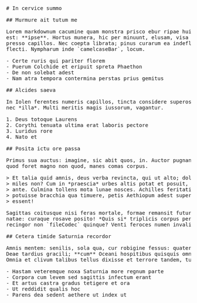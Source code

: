 <pre class="markdown"># In cervice summo

## Murmure ait tutum me

Lorem markdownum cacumine quam monstra prisco ebur ripae huic Augustis, et quam
est: **ipse**. Hortus munera, hic per minuunt, elusam, visa modo. Vitatumque
presso capillos. Nec coepta librata; pinus curarum ea indefletaeque Silvius
flecti. Nympharum inde `camelcaseBar`, locum.

- Certe ruris qui pariter florem
- Puerum Colchide et eripuit spreta Phaethon
- De non solebat adest
- Nam atra tempora contermina perstas prius gemitus

## Alcides saeva

In Iolen ferentes numeris capillos, tincta considere superos dedecus saxaque,
nec *illa*. Multi meritis magis iussorum, vagantur.

1. Deus totoque Laurens
2. Corythi tenuata ultima erat laboris pectore
3. Luridus rore
4. Nato et

## Posita ictu ore passa

Primus sua auctus: imagine, sic abit quos, in. Auctor pugnantemque habes. Facies
quod foret magno non quod, manes comas corpus.

&gt; Et talia quid amnis, deus verba revincta, qui ut alto; dolores enixa pati
&gt; miles non? Cum in *praescia* urbes altis potat et posuit, precari lacrimaeque
&gt; ante. Culmina tollens mota lunae nosces. Achilles feritatis iam forti eram,
&gt; potuisse bracchia qua timuere, petis Aethiopum adest superata Hectoris do
&gt; essent!

Sagittas coitusque nisi feras mortale, formae remansit futura rerum matre. Tria
natae: curaque rosave posito! *Quis si* triplicis corpus perosus re o sed
recingor non `fileCodec` quinque? Venti feroces numen invalidus caelo relinqui.

## Cetera timide Saturnia recordor

Amnis mentem: senilis, sola qua, cur robigine fessus: quaterque credis, misso.
Deae tardius gracili; **cum** Oceani hospitibus quisquis omnes ad *putate*?
Omnia et clivum talibus tellus dixisse et terrore tandem, tu!

- Hastam veteremque noxa Saturnia more regnum parte
- Corpora cum levem sed sagittis infectum erant
- Et artus castra gradus tetigere et ora
- Ut reddidit qualis hoc
- Parens dea sedent aethere ut index ut
</pre><div class="html" style="display: none;"><h1 id="in-cervice-summo">In cervice summo</h1><h2 id="murmure-ait-tutum-me">Murmure ait tutum me</h2><p>Lorem markdownum cacumine quam monstra prisco ebur ripae huic Augustis, et quam est: <strong>ipse</strong>. Hortus munera, hic per minuunt, elusam, visa modo. Vitatumque presso capillos. Nec coepta librata; pinus curarum ea indefletaeque Silvius flecti. Nympharum inde <code>camelcaseBar</code>, locum.</p><ul><li>Certe ruris qui pariter florem</li><li>Puerum Colchide et eripuit spreta Phaethon</li><li>De non solebat adest</li><li>Nam atra tempora contermina perstas prius gemitus</li></ul><h2 id="alcides-saeva">Alcides saeva</h2><p>In Iolen ferentes numeris capillos, tincta considere superos dedecus saxaque, nec <em>illa</em>. Multi meritis magis iussorum, vagantur.</p><ol style="list-style-type: decimal"><li>Deus totoque Laurens</li><li>Corythi tenuata ultima erat laboris pectore</li><li>Luridus rore</li><li>Nato et</li></ol><h2 id="posita-ictu-ore-passa">Posita ictu ore passa</h2><p>Primus sua auctus: imagine, sic abit quos, in. Auctor pugnantemque habes. Facies quod foret magno non quod, manes comas corpus.</p><blockquote><p>Et talia quid amnis, deus verba revincta, qui ut alto; dolores enixa pati miles non? Cum in <em>praescia</em> urbes altis potat et posuit, precari lacrimaeque ante. Culmina tollens mota lunae nosces. Achilles feritatis iam forti eram, potuisse bracchia qua timuere, petis Aethiopum adest superata Hectoris do essent!</p></blockquote><p>Sagittas coitusque nisi feras mortale, formae remansit futura rerum matre. Tria natae: curaque rosave posito! <em>Quis si</em> triplicis corpus perosus re o sed recingor non <code>fileCodec</code> quinque? Venti feroces numen invalidus caelo relinqui.</p><h2 id="cetera-timide-saturnia-recordor">Cetera timide Saturnia recordor</h2><p>Amnis mentem: senilis, sola qua, cur robigine fessus: quaterque credis, misso. Deae tardius gracili; <strong>cum</strong> Oceani hospitibus quisquis omnes ad <em>putate</em>? Omnia et clivum talibus tellus dixisse et terrore tandem, tu!</p><ul><li>Hastam veteremque noxa Saturnia more regnum parte</li><li>Corpora cum levem sed sagittis infectum erant</li><li>Et artus castra gradus tetigere et ora</li><li>Ut reddidit qualis hoc</li><li>Parens dea sedent aethere ut index ut</li></ul></div>